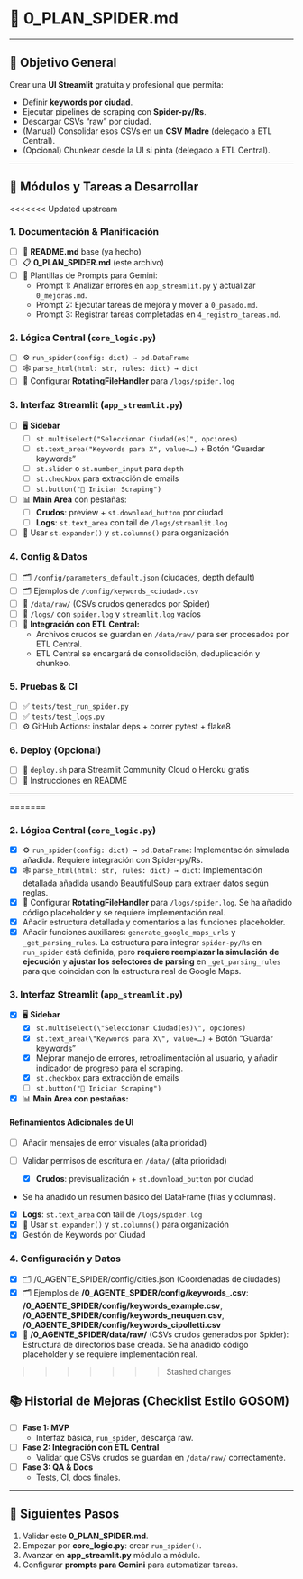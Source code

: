 # 📝 0_PLAN_SPIDER.md

---

## 🎯 Objetivo General  
Crear una **UI Streamlit** gratuita y profesional que permita:  
- Definir **keywords por ciudad**.  
- Ejecutar pipelines de scraping con **Spider-py/Rs**.  
- Descargar CSVs “raw” por ciudad.  
- (Manual) Consolidar esos CSVs en un **CSV Madre** (delegado a ETL Central).  
- (Opcional) Chunkear desde la UI si pinta (delegado a ETL Central).  

---

## 🧰 Módulos y Tareas a Desarrollar

<<<<<<< Updated upstream
### 1. Documentación & Planificación  
- [ ] 📄 **README.md** base (ya hecho)  
- [ ] 📋 **0_PLAN_SPIDER.md** (este archivo)  
- [ ] 📝 Plantillas de Prompts para Gemini:  
  - Prompt 1: Analizar errores en `app_streamlit.py` y actualizar `0_mejoras.md`.  
  - Prompt 2: Ejecutar tareas de mejora y mover a `0_pasado.md`.  
  - Prompt 3: Registrar tareas completadas en `4_registro_tareas.md`.  

### 2. Lógica Central (`core_logic.py`)  
- [ ] ⚙️ `run_spider(config: dict) → pd.DataFrame`  
- [ ] 🕸️ `parse_html(html: str, rules: dict) → dict`  
- [ ] 📜 Configurar **RotatingFileHandler** para `/logs/spider.log`  

### 3. Interfaz Streamlit (`app_streamlit.py`)  
- [ ] 🖥️ **Sidebar**  
  - [ ] `st.multiselect("Seleccionar Ciudad(es)", opciones)`  
  - [ ] `st.text_area("Keywords para X", value=…)` + Botón “Guardar keywords”  
  - [ ] `st.slider` o `st.number_input` para `depth`  
  - [ ] `st.checkbox` para extracción de emails  
  - [ ] `st.button("🚀 Iniciar Scraping")`  
- [ ] 📊 **Main Area** con pestañas:  
  - [ ] **Crudos**: preview + `st.download_button` por ciudad  
  - [ ] **Logs**: `st.text_area` con tail de `/logs/streamlit.log`  
- [ ] 🧩 Usar `st.expander()` y `st.columns()` para organización  

### 4. Config & Datos  
- [ ] 🗂️ `/config/parameters_default.json` (ciudades, depth default)  
- [ ] 🗂️ Ejemplos de `/config/keywords_<ciudad>.csv`  
- [ ] 📂 `/data/raw/` (CSVs crudos generados por Spider)  
- [ ] 📂 `/logs/` con `spider.log` y `streamlit.log` vacíos  
- [ ] 🔄 **Integración con ETL Central:**  
  - Archivos crudos se guardan en `/data/raw/` para ser procesados por ETL Central.  
  - ETL Central se encargará de consolidación, deduplicación y chunkeo.  

### 5. Pruebas & CI  
- [ ] ✅ `tests/test_run_spider.py`  
- [ ] ✅ `tests/test_logs.py`  
- [ ] ⚙️ GitHub Actions: instalar deps + correr pytest + flake8  

### 6. Deploy (Opcional)  
- [ ] 🚀 `deploy.sh` para Streamlit Community Cloud o Heroku gratis  
- [ ] 📜 Instrucciones en README  

---
=======
### 2. Lógica Central (`core_logic.py`)
- [x] ⚙️ `run_spider(config: dict) → pd.DataFrame`: Implementación simulada añadida. Requiere integración con Spider-py/Rs.
- [x] 🕸️ `parse_html(html: str, rules: dict) → dict`: Implementación detallada añadida usando BeautifulSoup para extraer datos según reglas.
- [x] 📜 Configurar **RotatingFileHandler** para `/logs/spider.log`. Se ha añadido código placeholder y se requiere implementación real.
- [x] Añadir estructura detallada y comentarios a las funciones placeholder.
- [x] Añadir funciones auxiliares: `generate_google_maps_urls` y `_get_parsing_rules`. La estructura para integrar `spider-py/Rs` en `run_spider` está definida, pero **requiere reemplazar la simulación de ejecución** y **ajustar los selectores de parsing** en `_get_parsing_rules` para que coincidan con la estructura real de Google Maps.

### 3. Interfaz Streamlit (`app_streamlit.py`)
- [x] 🖥️ **Sidebar**  
  - [x] `st.multiselect(\"Seleccionar Ciudad(es)\", opciones)`
  - [x] `st.text_area(\"Keywords para X\", value=…)` + Botón “Guardar keywords”
  - [x] Mejorar manejo de errores, retroalimentación al usuario, y añadir indicador de progreso para el scraping.
  - [x] `st.checkbox` para extracción de emails
  - [ ] `st.button("🚀 Iniciar Scraping")`
- [x] 📊 **Main Area con pestañas:**  

#### Refinamientos Adicionales de UI
- [ ] Añadir mensajes de error visuales (alta prioridad)
- [ ] Validar permisos de escritura en `/data/` (alta prioridad)

  - [x] **Crudos**: previsualización + `st.download_button` por ciudad
 - Se ha añadido un resumen básico del DataFrame (filas y columnas).
  - [x] **Logs**: `st.text_area` con tail de `/logs/spider.log`  
- [x] 🧩 Usar `st.expander()` y `st.columns()` para organización  
- [x] Gestión de Keywords por Ciudad
### 4. Configuración y Datos
- [x] 🗂️ /0_AGENTE_SPIDER/config/cities.json (Coordenadas de ciudades)
- [x] 🗂️ Ejemplos de **/0_AGENTE_SPIDER/config/keywords_<ciudad>.csv**: **/0_AGENTE_SPIDER/config/keywords_example.csv**, **/0_AGENTE_SPIDER/config/keywords_neuquen.csv**, **/0_AGENTE_SPIDER/config/keywords_cipolletti.csv**
- [x] 📂 **/0_AGENTE_SPIDER/data/raw/** (CSVs crudos generados por Spider): Estructura de directorios base creada. Se ha añadido código placeholder y se requiere implementación real.
>>>>>>> Stashed changes

## 📚 Historial de Mejoras (Checklist Estilo GOSOM)

- [ ] **Fase 1: MVP**  
  - Interfaz básica, `run_spider`, descarga raw.  
- [ ] **Fase 2: Integración con ETL Central**  
  - Validar que CSVs crudos se guardan en `/data/raw/` correctamente.  
- [ ] **Fase 3: QA & Docs**  
  - Tests, CI, docs finales.  

---

## 🔮 Siguientes Pasos  
1. Validar este **0_PLAN_SPIDER.md**.  
2. Empezar por **core_logic.py**: crear `run_spider()`.  
3. Avanzar en **app_streamlit.py** módulo a módulo.  
4. Configurar **prompts para Gemini** para automatizar tareas.  